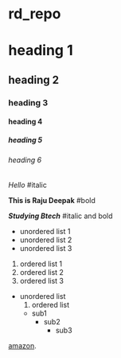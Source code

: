 # rd_repo
# heading 1
## heading 2
### heading 3
#### heading 4
##### heading 5
###### heading 6
*Hello* #italic

**This is Raju Deepak** #bold

***Studying Btech*** #italic and bold
- unordered list 1
- unordered list 2
- unordered list 3

1. ordered list 1
3. ordered list 2 
6. ordered list 3

- unordered list
   1. ordered list
    - sub1
      - sub2
        - sub3

[amazon](https://www.amazon.in/).

